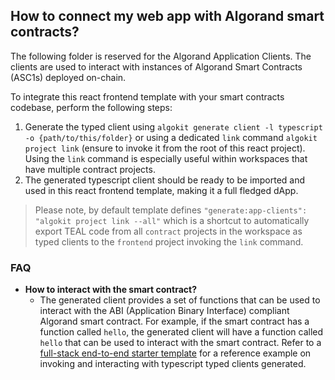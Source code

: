 ## How to connect my web app with Algorand smart contracts?

The following folder is reserved for the Algorand Application Clients. The clients are used to interact with instances of Algorand Smart Contracts (ASC1s) deployed on-chain.

To integrate this react frontend template with your smart contracts codebase, perform the following steps:

1. Generate the typed client using `algokit generate client -l typescript -o {path/to/this/folder}` or using a dedicated `link` command `algokit project link` (ensure to invoke it from the root of this react project). Using the `link` command is especially useful within workspaces that have multiple contract projects.
2. The generated typescript client should be ready to be imported and used in this react frontend template, making it a full fledged dApp.

> Please note, by default template defines `"generate:app-clients": "algokit project link --all"` which is a shortcut to automatically export TEAL code from all `contract` projects in the workspace as typed clients to the `frontend` project invoking the `link` command.

### FAQ

- **How to interact with the smart contract?**
  - The generated client provides a set of functions that can be used to interact with the ABI (Application Binary Interface) compliant Algorand smart contract. For example, if the smart contract has a function called `hello`, the generated client will have a function called `hello` that can be used to interact with the smart contract. Refer to a [full-stack end-to-end starter template](https://github.com/algorandfoundation/algokit-fullstack-template) for a reference example on invoking and interacting with typescript typed clients generated.
